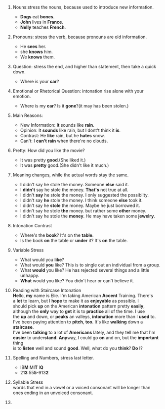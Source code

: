 1. Nouns:stress the nouns, because used to introduce new information.
    - **Dogs** eat **bones**.
    - **John** lives in **France**.
    - **Nelly** teaches **French**.

2. Pronouns: stress the verb, because pronouns are old information.
    - He **sees** her. 
    - she **knows** him. 
    - We **knows** them. 

3. Question: stress the end, and higher than statement, then take a quick down.
    - Where is your **car**?

4. Emotional or Rhetorical Question: intonation rise alone with your emotion. 
    - Where is my **car**? Is it **gone**?(it may has been stolen.)

5. Main Reasons:
    - New Information: **It** sounds like **rain**.
    - Opinion: It **sounds** like rain, but I dont't think it **is**.
    - Contrast: He **like** rain, but he **hates** snow.
    - Can't: I **can't rain** when there're no clouds.

6. Pretty: How did you like the movie?
    - It was pretty **good**.(She liked it.)
    - It was **pretty** good.(She didn't like it much.)

7. Meaning changes, while the actual words stay the same.
    - **I** didn't say he stole the money. Someone **else** said it.
    - I **didn't** say he stole the money. **That's** not true at all.
    - I didn't **say** he stole the money. I only suggested the possibilty.
    - I didn't say **he** stole the money. I think someone **else** took it.
    - I didn't say he **stole** the money. Maybe he just borrowed it.
    - I didn't say he stole **the** money. but rather some **other** money.
    - I didn't say he stole the **money**. He may have taken some **jewelry**.

8. Intonation Contrast
    - Where's the **book**? It's on the **table**.
    - Is the book **on** the table or **under** it? It's **on** the table.

9. Variable Stress
    - What would you **like**? 
    - What would **you** like? This is to single out an individual from a group.
    - What **would** you like? He has rejected several things and a little unhappy.
    - **What** would you like? You didn't hear or can't believe it.

10. Reading with Staircase Intonation  
**He**llo, **my** name is Elie. I'm taking American **Accent** Training. There's  
a **lot** to learn, but I **hope** to make it as **enjoyable** as possible. I  
should pick **up** on the American **intonation** pattern pretty **easily**,  
although the **only** way to **get** it is to **practice** all of the time. I use  
the **up** and down, or **peaks** an valleys, **intonation** more than I **used** to.  
I've been paying attention to **pitch**, **too**. It's like **walking** down a **staircase**.  
I've been **talking** to a lot of **Americans** lately, and they tell me that I'm  
**easier** to under**stand**. **Any**way, I could go **on** and on, but the **important** thing  
is to **listen** well and sound **good**. Well, what do you **think**? **Do** I?  

11. Spelling and Numbers, stress last letter.  
    - IB**M** MI**T** I**Q**
    - 21**3** 55**5**-913**2**

12. Syllable Stress  
    words that end in a vowel or a voiced consonant will be longer than ones ending in an unvoiced consonant.  

13.
